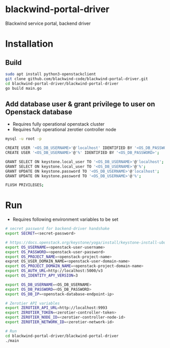 # blackwind-portal-driver
Blackwind service portal, backend driver

# Installation
## Build
```bash
sudo apt install python3-openstackclient
git clone github.com/blackwind-code/blackwind-portal-driver.git
cd blackwind-portal-driver/blackwind-portal-driver
go build main.go
```

## Add database user & grant privilege to user on Openstack database
- Requires fully operational openstack cluster
- Requires fully operational zerotier controller node
```bash
mysql -u root -p

CREATE USER '<OS_DB_USERNAME>'@'localhost' IDENTIFIED BY '<OS_DB_PASSWORD>';
CREATE USER '<OS_DB_USERNAME>'@'%' IDENTIFIED BY '<OS_DB_PASSWORD>';

GRANT SELECT ON keystone.local_user TO '<OS_DB_USERNAME>'@'localhost';
GRANT SELECT ON keystone.local_user TO '<OS_DB_USERNAME>'@'%';
GRANT UPDATE ON keystone.password TO '<OS_DB_USERNAME>'@'localhost';
GRANT UPDATE ON keystone.password TO '<OS_DB_USERNAME>'@'%';

FLUSH PRIVILEGES;
```
# Run
- Requires following environment variables to be set
```bash
# secret password for backend-driver handshake
export SECRET=<secret-password>

# https://docs.openstack.org/keystone/yoga/install/keystone-install-ubuntu.html
export OS_USERNAME=<openstack-user-username>
export OS_PASSWORD=<openstack-user-password>
export OS_PROJECT_NAME=<openstack-project-name>
exprot OS_USER_DOMAIN_NAME=<openstack-user-domain-name>
export OS_PROJECT_DOMAIN_NAME=<openstack-project-domain-name>
export OS_AUTH_URL=http://localhost:5000/v3
export OS_IDENTITY_APY_VERSION=3

export OS_DB_USERNAME=<OS_DB_USERNAME>
export OS_DB_PASSWORD=<OS_DB_PASSWORD>
export OS_DB_IP=<openstack-database-endpoint-ip>

# Zerotier API variables
export ZEROTIER_API_URL=http://localhost:9993
export ZEROTIER_TOKEN=<zerotier-controller-token>
export ZEROTIER_NODE_ID=<zerotier-controller-node-id>
export ZEROTIER_NETWORK_ID=<zerotier-network-id>

# Run
cd blackwind-portal-driver/blackwind-portal-driver
./main
```
